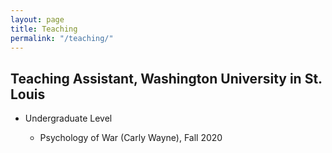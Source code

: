 ```yaml
---
layout: page
title: Teaching
permalink: "/teaching/"
---
```


## Teaching Assistant, Washington University in St. Louis
* Undergraduate Level

	* Psychology of War (Carly Wayne), Fall 2020